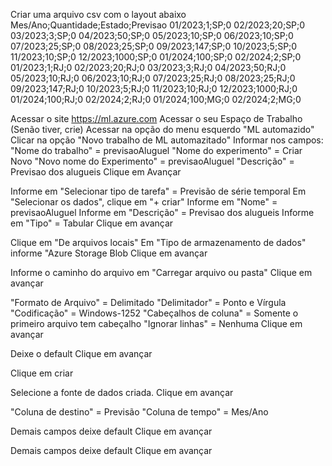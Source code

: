 Criar uma arquivo csv com o layout abaixo
Mes/Ano;Quantidade;Estado;Previsao
01/2023;1;SP;0
02/2023;20;SP;0
03/2023;3;SP;0
04/2023;50;SP;0
05/2023;10;SP;0
06/2023;10;SP;0
07/2023;25;SP;0
08/2023;25;SP;0
09/2023;147;SP;0
10/2023;5;SP;0
11/2023;10;SP;0
12/2023;1000;SP;0
01/2024;100;SP;0
02/2024;2;SP;0
01/2023;1;RJ;0
02/2023;20;RJ;0
03/2023;3;RJ;0
04/2023;50;RJ;0
05/2023;10;RJ;0
06/2023;10;RJ;0
07/2023;25;RJ;0
08/2023;25;RJ;0
09/2023;147;RJ;0
10/2023;5;RJ;0
11/2023;10;RJ;0
12/2023;1000;RJ;0
01/2024;100;RJ;0
02/2024;2;RJ;0
01/2024;100;MG;0
02/2024;2;MG;0


Acessar o site https://ml.azure.com
Acessar o seu Espaço de Trabalho (Senão tiver, crie)
Acessar na opção do menu esquerdo "ML automazido"
Clicar na opção "Novo trabalho de ML automazitado"
Informar nos campos:
  "Nome do trabalho" = previsaoAluguel
  "Nome do experimento" = Criar Novo
  "Novo nome do Experimento" = previsaoAluguel
  "Descrição" = Previsao dos alugueis
Clique em Avançar

Informe em "Selecionar tipo de tarefa" = Previsão de série temporal
Em "Selecionar os dados", clique em "+ criar"
Informe em "Nome" = previsaoAluguel
Informe em "Descrição" = Previsao dos alugueis
Informe em "Tipo" = Tabular
Clique em avançar

Clique em "De arquivos locais"
Em "Tipo de armazenamento de dados" informe "Azure Storage Blob
Clique em avançar

Informe o caminho do arquivo em "Carregar arquivo ou pasta"
Clique em avançar

"Formato de Arquivo" = Delimitado
"Delimitador" = Ponto e Vírgula
"Codificação" = Windows-1252
"Cabeçalhos de coluna" = Somente o primeiro arquivo tem cabeçalho
"Ignorar linhas" = Nenhuma
Clique em avançar

Deixe o default
Clique em avançar

Clique em criar

Selecione a fonte de dados criada.
Clique em avançar

"Coluna de destino" = Previsão
"Coluna de tempo" = Mes/Ano

Demais campos deixe default
Clique em avançar

Demais campos deixe default
Clique em avançar

